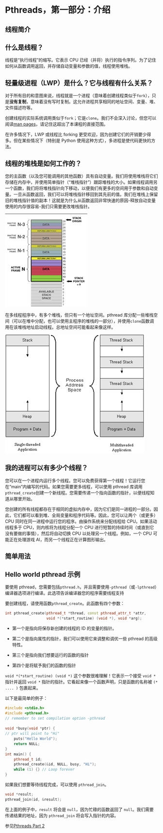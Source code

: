 # Pthreads，第一部分：介绍

## 线程简介

## 什么是线程？

线程是“执行线程”的缩写。它表示 CPU 已经（并将）执行的指令序列。为了记住如何从函数调用返回，并存储自动变量和参数的值，线程使用堆栈。

## 轻量级进程（LWP）是什么？它与线程有什么关系？

对于所有目的和意图来说，线程就是一个进程（意味着创建线程类似于`fork`），只是**没有复制**，意味着没有写时复制。这允许进程共享相同的地址空间、变量、堆、文件描述符等。

创建线程的实际系统调用类似于`fork`；它是`clone`。我们不会深入讨论，但您可以阅读[man pages](http://man7.org/linux/man-pages/man2/clone.2.html)，请记住这超出了本课程的直接范围。

在许多情况下，LWP 或线程比 forking 更受欢迎，因为创建它们的开销要少得多。但在某些情况下（特别是 Python 使用这种方式），多进程是使代码更快的方法。

## 线程的堆栈是如何工作的？

您的主函数（以及您可能调用的其他函数）具有自动变量。我们将使用堆栈将它们存储在内存中，并使用简单指针（“堆栈指针”）跟踪堆栈的大小。如果线程调用另一个函数，我们将将堆栈指针向下移动，以便我们有更多的空间用于参数和自动变量。一旦从函数返回，我们可以将堆栈指针移回到其先前的值。我们在堆栈上保留旧的堆栈指针值的副本！这就是为什么从函数返回非常快速的原因-释放自动变量使用的内存很容易-我们只需要更改堆栈指针。

![](img/e209a7428a9ce45094abf36a151c7d63.jpg)

在多线程程序中，有多个堆栈，但只有一个地址空间。pthread 库分配一些堆栈空间（可以在堆中分配，也可以使用主程序的堆栈的一部分），并使用`clone`函数调用在该堆栈地址启动线程。总地址空间可能看起来像这样。

![](img/4013002f4b22a09d0fc6a117c0a29816.jpg)

## 我的进程可以有多少个线程？

您可以在一个进程内运行多个线程。您可以免费获得第一个线程！它运行您在“main”内编写的代码。如果您需要更多线程，可以使用 pthread 库调用`pthread_create`创建一个新线程。您需要传递一个指向函数的指针，以便线程知道从哪里开始。

您创建的所有线程都存在于相同的虚拟内存中，因为它们是同一进程的一部分。因此，它们都可以看到堆、全局变量和程序代码等。因此，您可以让两个（或更多）CPU 同时在同一进程中运行您的程序。由操作系统来分配线程给 CPU。如果活动线程多于 CPU，则内核将为线程分配一个 CPU 进行短暂的持续时间（或直到它没有要做的事情），然后将自动切换 CPU 以处理另一个线程。例如，一个 CPU 可能正在处理游戏 AI，而另一个线程正在计算图形输出。

## 简单用法

## Hello world pthread 示例

要使用 pthread，您需要包括`pthread.h`，并且需要使用`-pthread`（或`-lpthread`）编译器选项进行编译。此选项告诉编译器您的程序需要线程支持

要创建线程，请使用函数`pthread_create`。此函数有四个参数：

```cpp
int pthread_create(pthread_t *thread, const pthread_attr_t *attr,
                   void *(*start_routine) (void *), void *arg);
```

+   第一个是指向将保存新创建的线程的 ID 的变量的指针。

+   第二个是指向属性的指针，我们可以使用它来调整和调优一些 pthread 的高级特性。

+   第三个是指向我们想要运行的函数的指针

+   第四个是将赋予我们的函数的指针

`void *(*start_routine) (void *)` 这个参数很难理解！它表示一个接受 `void *` 指针并返回 `void *` 指针的指针。它看起来像一个函数声明，只是函数的名称被 `(* .... )` 包裹起来。

以下是最简单的例子：

```cpp
#include <stdio.h>
#include <pthread.h>
// remember to set compilation option -pthread

void *busy(void *ptr) {
// ptr will point to "Hi"
    puts("Hello World");
    return NULL;
}
int main() {
    pthread_t id;
    pthread_create(&id, NULL, busy, "Hi");
    while (1) {} // Loop forever
}
```

如果我们想要等待线程完成，可以使用 `pthread_join`。

```cpp
void *result;
pthread_join(id, &result);
```

在上面的例子中，`result` 将会是 `null`，因为忙碌的函数返回了 `null`。我们需要传递结果的地址，因为 `pthread_join` 将会写入指针的内容。

参见[Pthreads Part 2](https://github.com/angrave/SystemProgramming/wiki/Pthreads%2C-Part-2%3A-Usage-in-Practice)
